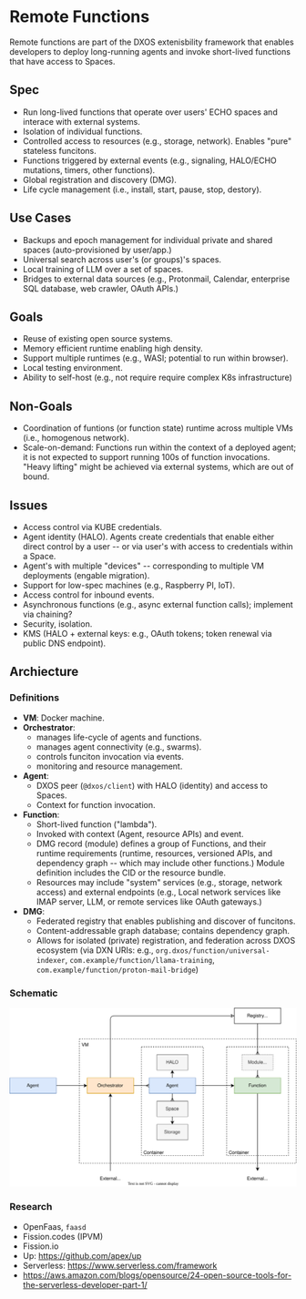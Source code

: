 # Remote Functions

Remote functions are part of the DXOS extenisbility framework that enables developers to deploy long-running agents and invoke short-lived functions that have access to Spaces.

## Spec

- Run long-lived functions that operate over users' ECHO spaces and interace with external systems.
- Isolation of individual functions.
- Controlled access to resources (e.g., storage, network). Enables "pure" stateless funcitons.
- Functions triggered by external events (e.g., signaling, HALO/ECHO mutations, timers, other functions).
- Global registration and discovery (DMG).
- Life cycle management (i.e., install, start, pause, stop, destory).


## Use Cases

- Backups and epoch management for individual private and shared spaces (auto-provisioned by user/app.)
- Universal search across user's (or groups)'s spaces.
- Local training of LLM over a set of spaces.
- Bridges to external data sources (e.g., Protonmail, Calendar, enterprise SQL database, web crawler, OAuth APIs.)


## Goals

- Reuse of existing open source systems.
- Memory efficient runtime enabling high density.
- Support multiple runtimes (e.g., WASI; potential to run within browser).
- Local testing environment.
- Ability to self-host (e.g., not require require complex K8s infrastructure)


## Non-Goals

- Coordination of funtions (or function state) runtime across multiple VMs (i.e., homogenous network).
- Scale-on-demand: Functions run within the context of a deployed agent; it is not expected to support running 100s of function invocations. "Heavy lifting" might be achieved via external systems, which are out of bound.


## Issues

- Access control via KUBE credentials.
- Agent identity (HALO). Agents create credentials that enable either direct control by a user -- or via user's with access to credentials within a Space.
- Agent's with multiple "devices" -- corresponding to multiple VM deployments (engable migration).
- Support for low-spec machines (e.g., Raspberry PI, IoT).
- Access control for inbound events.
- Asynchronous functions (e.g., async external function calls); implement via chaining?
- Security, isolation. 
- KMS (HALO + external keys: e.g., OAuth tokens; token renewal via public DNS endpoint).


## Archiecture

### Definitions

- **VM**: Docker machine.
- **Orchestrator**:
  - manages life-cycle of agents and functions.
  - manages agent connectivity (e.g., swarms).
  - controls funciton invocation via events.
  - monitoring and resource management.
- **Agent**: 
  - DXOS peer (`@dxos/client`) with HALO (identity) and access to Spaces.
  - Context for function invocation.
- **Function**:
  - Short-lived function ("lambda").
  - Invoked with context (Agent, resource APIs) and event.
  - DMG record (module) defines a group of Functions, and their runtime requirements (runtime, resources, versioned APIs, and dependency graph -- which may include other functions.) Module definition includes the CID or the resource bundle.
  - Resources may include "system" services (e.g., storage, network access) and external endpoints (e.g., Local network services like IMAP server, LLM, or remote services like OAuth gateways.)
- **DMG**:
  - Federated registry that enables publishing and discover of funcitons.
  - Content-addressable graph database; contains dependency graph.
  - Allows for isolated (private) registration, and federation across DXOS ecosystem (via DXN URIs: e.g., `org.dxos/function/universal-indexer`, `com.example/function/llama-training`, `com.example/function/proton-mail-bridge`)

### Schematic

![d](./diagrams/remote-functions.drawio.svg)


### Research

- OpenFaas, `faasd`
- Fission.codes (IPVM)
- Fission.io
- Up: https://github.com/apex/up
- Serverless: https://www.serverless.com/framework
- https://aws.amazon.com/blogs/opensource/24-open-source-tools-for-the-serverless-developer-part-1/